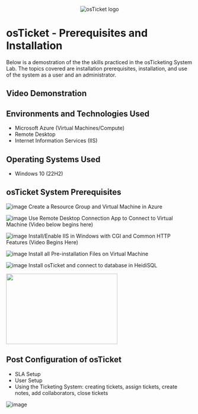 <p align="center">
<img src="https://i.imgur.com/Clzj7Xs.png" alt="osTicket logo"/>
</p>

<h1>osTicket - Prerequisites and Installation</h1>
Below is a demostration of the the skills practiced in the osTicketing System Lab.  The topics covered are installation prerequisites, installation, and use of the system as a user and an administrator.<br />
 <p>



   

 </p>
 



<h2>Video Demonstration</h2>

<h2>Environments and Technologies Used</h2>

- Microsoft Azure (Virtual Machines/Compute)
- Remote Desktop 
- Internet Information Services (IIS)

<h2>Operating Systems Used </h2>

- Windows 10</b> (22H2)

<h2>osTicket System Prerequisites</h2>

![image](https://github.com/Kathy-Miller/osTicket-prereqs/assets/148352721/deba916f-90db-4be3-9a77-5d0febe9553f) Create a Resource Group and Virtual Machine in Azure 

![image](https://github.com/Kathy-Miller/osTicket-prereqs/assets/148352721/5df0eac1-fa79-4e1c-b462-ca6420036a76) Use Remote Desktop Connection App to Connect to Virtual Machine (Video below begins here)


![image](https://github.com/Kathy-Miller/osTicket-prereqs/assets/148352721/49ca2657-1645-45a7-bd76-3f9f3e302989) Install/Enable IIS in Windows with CGI and Common HTTP Features (Video Begins Here)


![image](https://github.com/Kathy-Miller/osTicket-prereqs/assets/148352721/08e4b42c-67df-4826-8835-19c8aaacdae1) 
Install all Pre-installation Files on Virtual Machine


![image](https://github.com/Kathy-Miller/osTicket-prereqs/assets/148352721/08e4b42c-67df-4826-8835-19c8aaacdae1) 
Install osTicket and connect to database in HeidiSQL


<html>

<body>

<a href="https://youtube.com/watch?v=B75beY33HsM">
<img src="![Image](https://github.com/Kathy-Miller/osTicket-prereqs/assets/148352721/24ef7d24-d06b-4e9e-a921-bd323d21fe61)
" width="300" height="190">
</a>


</body>

</html>

<h2>Post Configuration of osTicket</h2>

- SLA Setup
- User Setup
- Using the Ticketing System: creating tickets, assign tickets, create notes, add collaborators, close tickets

 
![image](https://github.com/Kathy-Miller/osTicket-prereqs/assets/148352721/71de295d-f707-499c-ad6d-1aa21869ac39)
<br />


              
